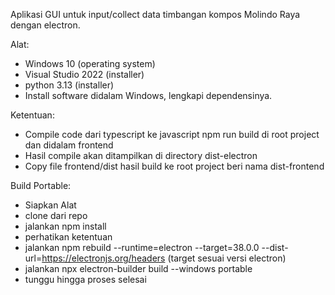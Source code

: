 Aplikasi GUI untuk input/collect data timbangan kompos Molindo Raya dengan electron.

Alat:
- Windows 10 (operating system)
- Visual Studio 2022 (installer)
- python 3.13 (installer)
- Install software didalam Windows, lengkapi dependensinya.

Ketentuan:
- Compile code dari typescript ke javascript npm run build di root project dan didalam frontend 
- Hasil compile akan ditampilkan di directory dist-electron
- Copy file frontend/dist hasil build ke root project beri nama dist-frontend

Build Portable:
- Siapkan Alat
- clone dari repo
- jalankan npm install
- perhatikan ketentuan
- jalankan npm rebuild --runtime=electron --target=38.0.0 --dist-url=https://electronjs.org/headers (target sesuai versi electron)
- jalankan npx electron-builder build --windows portable
- tunggu hingga proses selesai
